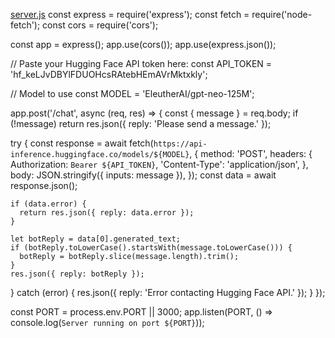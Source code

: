 [server.js](https://github.com/user-attachments/files/22649615/server.js)
const express = require('express');
const fetch = require('node-fetch');
const cors = require('cors');

const app = express();
app.use(cors());
app.use(express.json());

// Paste your Hugging Face API token here:
const API_TOKEN = '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';

// Model to use
const MODEL = 'EleutherAI/gpt-neo-125M';

app.post('/chat', async (req, res) => {
  const { message } = req.body;
  if (!message) return res.json({ reply: 'Please send a message.' });

  try {
    const response = await fetch(`https://api-inference.huggingface.co/models/${MODEL}`, {
      method: 'POST',
      headers: {
        Authorization: `Bearer ${API_TOKEN}`,
        'Content-Type': 'application/json',
      },
      body: JSON.stringify({ inputs: message }),
    });
    const data = await response.json();

    if (data.error) {
      return res.json({ reply: data.error });
    }

    let botReply = data[0].generated_text;
    if (botReply.toLowerCase().startsWith(message.toLowerCase())) {
      botReply = botReply.slice(message.length).trim();
    }
    res.json({ reply: botReply });
  } catch (error) {
    res.json({ reply: 'Error contacting Hugging Face API.' });
  }
});

const PORT = process.env.PORT || 3000;
app.listen(PORT, () => console.log(`Server running on port ${PORT}`));
